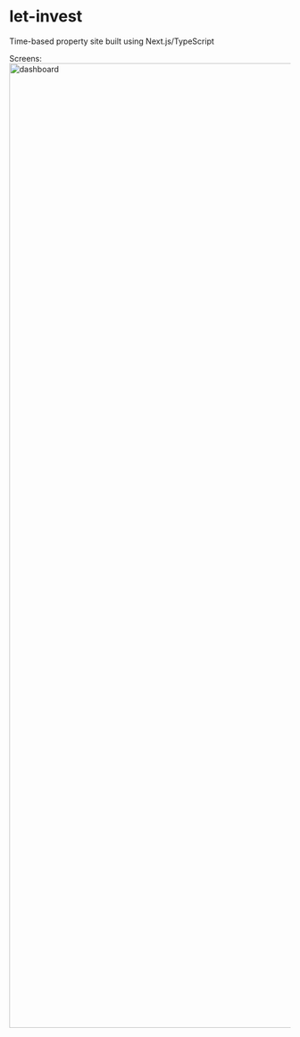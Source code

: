 # let-invest

Time-based property site built using Next.js/TypeScript

Screens:
<img width="1728" alt="dashboard" src="https://github.com/jvckmorvn/let-invest/assets/68481327/dfc6af65-e8aa-4a15-8ad5-69b8b975d7e3">

